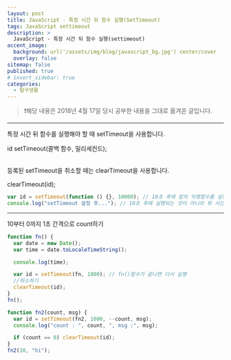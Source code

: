 ```yaml
---
layout: post
title: JavaScript - 특정 시간 뒤 함수 실행(SetTimeout)
tags: JavaScript settimeout
description: >
  JavaScript - 특정 시간 뒤 함수 실행(settimeout)
accent_image:
  background: url('/assets/img/blog/javascript_bg.jpg') center/cover
  overlay: false
sitemap: false
published: true
# invert_sidebar: true
categories:
  - 탐구생활
---
```


> ❗️해당 내용은 2018년 4월 17일 당시 공부한 내용을 그대로 옮겨온 글입니다.

---

특정 시간 뒤 함수를 실행해야 할 때 setTimeout을 사용합니다.<br>

id setTimeout(콜백 함수, 밀리세컨드);<br><br>

등록된 setTimeout을 취소할 때는 clearTimeout을 사용합니다.<br>

clearTimeout(id);<br>

```javascript
var id = setTimeout(function () {}, 10000); // 10초 후에 앞의 익명함수를 실행하겠다. (id->구분자라고 함)
console.log("setTimeout 설정 후..."); // 10초 후에 실행되는 것이 아니라 위 시간 설정 이후 실행됨.
```

---

10부터 0까지 1초 간격으로 count하기<br>

```javascript
function fn() {
  var date = new Date();
  var time = date.toLocaleTimeString();

  console.log(time);

  var id = setTimeout(fn, 1000); // fn()함수가 끝나면 다시 실행
  //취소하기
  clearTimeout(id);
}
fn();

function fn2(count, msg) {
  var id = setTimeout(fn2, 1000, --count, msg);
  console.log("count : ", count, ", msg :", msg);

  if (count == 0) clearTimeout(id);
}
fn2(10, "hi");
```
